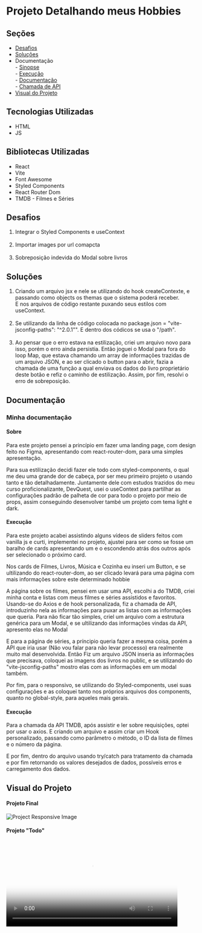# Projeto Detalhando meus Hobbies

## Seções
<ul>
    <li>
        <a href="#desafios">Desafios </a><br/>
    </li>
    <li>
        <a href="#solucoes">Soluções</a>
    </li>
    <li>
        Documentação<br/>
    - <a href="#sinopse">Sinopse</a><br/>
    - <a href="#execution">Execução</a><br/>
    - <a href="#documentacao">Documentação</a><br/>
    - <a href="#fetch-api">Chamada de API</a>
    </li>
    <li>
        <a href="#visual">Visual do Projeto</a>
    </li>
</ul>

## Tecnologias Utilizadas
- HTML
- JS

## Bibliotecas Utilizadas
- React
- Vite
- Font Awesome
- Styled Components
- React Router Dom
- TMDB - Filmes e Séries

## Desafios
<ol id="desafios">
    <li>
        Integrar o Styled Components e useContext
    </li>
    <br/>
    <li>
        Importar images por url comapcta
    </li>
    <br/>
    <li>
        Sobreposição indevida do Modal sobre livros
    </li>
</ol>

## Soluções
<ol id="solucoes">
    <li>
        Criando um arquivo jsx e nele se utilizando do hook createContexte, e passando como objects os themas que o sistema poderá receber.<br/> E nos arquivos de código restante puxando seus estilos com useContext.
    </li>
    <br/>
    <li>
        Se utilizando da linha de código colocada no package.json = "vite-jsconfig-paths": "^2.0.1"". E dentro dos códicos se usa o "/path".
    </li>
    <br/>
    <li>
        Ao pensar que o erro estava na estilização, criei um arquivo novo para isso, porém o erro ainda persistia. Então joguei o Modal para fora do loop Map, que estava chamando um array de informações trazidas de um arquivo JSON, e ao ser clicado o button para o abrir, fazia a chamada de uma função a qual enviava os dados do livro proprietário deste botão e refiz o caminho de estilização. Assim, por fim, resolvi o erro de sobreposição. 
    </li>
</ol>    

## Documentação
<h3 id="documentacao">Minha documentação</h3>


<h4 id="sinopse">Sobre</h4>
<p>Para este projeto pensei a princípio em fazer uma landing page, com design feito no Figma, apresentando com react-router-dom, para uma simples apresentação.</p>
<p>Para sua estilização decidi fazer ele todo com styled-components, o qual me deu uma grande dor de cabeça, por ser meu primeiro projeto o usando tanto e tão detalhadamente. Juntamente dele com estudos trazidos do meu curso proficionalizante, DevQuest, usei o useContext para partilhar as configurações padrão de palheta de cor para todo o projeto por meio de props, assim conseguindo desenvolver també um projeto com tema light e dark.</p>

<h4 id="execution">Execução</h4>
<p>Para este projeto acabei assistindo alguns vídeos de sliders feitos com vanilla js e curti, implementei no projeto, ajustei para ser como se fosse um baralho de cards apresentando um e o escondendo atrás dos outros após ser selecionado o próximo card.<p/>
<p>Nos cards de Filmes, Livros, Música e Cozinha eu inseri um Button, e se ultilizando do react-router-dom, ao ser clicado levará para uma página com mais informações sobre este determinado hobbie</p>
<p>A página sobre os filmes, pensei em usar uma API, escolhi a do TMDB, criei minha conta e listas com meus filmes e séries assistidos e favoritos. Usando-se do Axios e de hook personalizada, fiz a chamada de API, introduzinho nela as informações para puxar as listas com as informações que queria. Para não ficar tão simples, criel um arquivo com a estrutura genérica para um Modal, e se ultilizando das informações vindas da API, apresento elas no Modal</p>
<p>E para a página de séries, a príncipio queria fazer a mesma coisa, porém a API que iria usar (Não vou falar para não levar processo) era realmente muito mal desenvolvida. Então Fiz um arquivo JSON inseria as informações que precisava, coloquei as imagens dos livros no public, e se utilizando do "vite-jsconfig-paths" mostro elas com as informações em um modal também.</p>
<p>Por fim, para o responsivo, se utilizando do Styled-components, usei suas configurações e as coloquei tanto nos próprios arquivos dos components, quanto no global-style, para aqueles mais gerais.</p>

<h4 id="fetch-api">Execução</h4>
<p>Para a chamada da API TMDB, após assistir e ler sobre requisições, optei por usar o axios. E criando um arquivo e assim criar um Hook personalizado, passando como parâmetro o método, o ID da lista de filmes e o número da página.</p>
<p>E por fim, dentro do arquivo usando try/catch para tratamento da chamada e por fim retornando os valores desejados de dados, possíveis erros e carregamento dos dados.</p>

## Visual do Projeto
<h4 id="visual">Projeto Final</h4>
<img src="./src/images/project/hobbie-homePage.gif" alt="Project Responsive Image"/>
<h4 id="visual">Projeto "Todo"</h4>
<video controls width="90%" alt="Project Responsive Image" poster="./src/images/project/hobbie-project.png">
<source src="./src/images/project/hobbie-modalCards2.mp4" type="video/mp4" />
</video>
